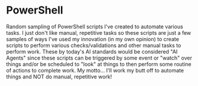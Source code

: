 # PowerShell
Random sampling of PowerShell scripts I've created to automate various tasks. I just don't like manual, repetitive tasks so these scripts are just a few samples of ways I've used my innovation (in my own opinion) to create scripts to perform various checks/validations and other manual tasks to perform work. These by today's AI standards would be considered "AI Agents" since these scripts can be triggered by some event or "watch" over things and/or be scheduled to "look" at things to then perform some routine of actions to complete work. My motto... I'll work my butt off to automate things and NOT do manual, repetitive work!
